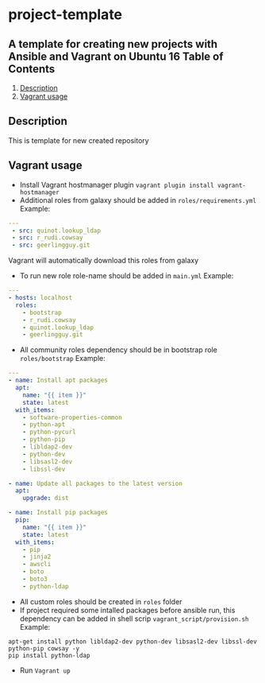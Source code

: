# project-template
A template for creating new projects with Ansible and Vagrant on Ubuntu 16
Table of Contents
-----------------
1. [Description](#description)
1. [Vagrant usage](#vagrant-usage)

Description
------------
This is template for new created repository

Vagrant usage
------------
* Install Vagrant hostmanager plugin
`vagrant plugin install vagrant-hostmanager`
* Additional roles from galaxy should be added in `roles/requirements.yml`
Example:
```yaml
---
 - src: quinot.lookup_ldap
 - src: r_rudi.cowsay
 - src: geerlingguy.git

```
Vagrant will automatically download this roles from galaxy
* To run new role role-name should be added in `main.yml`
Example:
```yaml
---
- hosts: localhost
  roles:
    - bootstrap
    - r_rudi.cowsay
    - quinot.lookup_ldap
    - geerlingguy.git
```
* All community roles dependency should be in bootstrap role `roles/bootstrap`
Example:

```yaml
---
- name: Install apt packages
  apt:
    name: "{{ item }}"
    state: latest
  with_items:
    - software-properties-common
    - python-apt
    - python-pycurl
    - python-pip
    - libldap2-dev
    - python-dev
    - libsasl2-dev
    - libssl-dev

- name: Update all packages to the latest version
  apt:
    upgrade: dist

- name: Install pip packages
  pip:
    name: "{{ item }}"
    state: latest
  with_items:
    - pip
    - jinja2
    - awscli
    - boto
    - boto3
    - python-ldap
```

* All custom roles should be created in `roles` folder
* If project required some intalled packages before ansible run, this dependency can be added in shell scrip `vagrant_script/provision.sh`
Example:
```shell
apt-get install python libldap2-dev python-dev libsasl2-dev libssl-dev python-pip cowsay -y
pip install python-ldap
```
* Run `Vagrant up`
